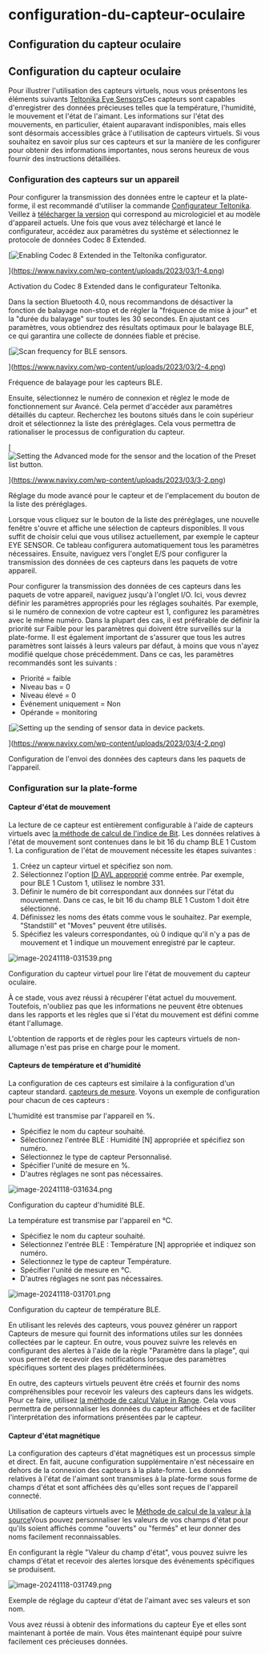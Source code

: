 # configuration-du-capteur-oculaire

## Configuration du capteur oculaire

## Configuration du capteur oculaire

Pour illustrer l'utilisation des capteurs virtuels, nous vous présentons les éléments suivants [Teltonika Eye Sensors](https://teltonika-gps.com/products/accessories/sensors-beacons/eye)Ces capteurs sont capables d'enregistrer des données précieuses telles que la température, l'humidité, le mouvement et l'état de l'aimant. Les informations sur l'état des mouvements, en particulier, étaient auparavant indisponibles, mais elles sont désormais accessibles grâce à l'utilisation de capteurs virtuels. Si vous souhaitez en savoir plus sur ces capteurs et sur la manière de les configurer pour obtenir des informations importantes, nous serons heureux de vous fournir des instructions détaillées.

### Configuration des capteurs sur un appareil

Pour configurer la transmission des données entre le capteur et la plate-forme, il est recommandé d'utiliser la commande [Configurateur Teltonika](https://wiki.teltonika-gps.com/view/Teltonika_Configurator_Introduction). Veillez à [télécharger la version](https://wiki.teltonika-gps.com/view/Teltonika_Configurator_versions) qui correspond au micrologiciel et au modèle d'appareil actuels. Une fois que vous avez téléchargé et lancé le configurateur, accédez aux paramètres du système et sélectionnez le protocole de données Codec 8 Extended.

\[![Enabling Codec 8 Extended in the Teltonika configurator.](https://www.navixy.com/wp-content/uploads/2023/03/1-4.png)

]\(https://www.navixy.com/wp-content/uploads/2023/03/1-4.png)

Activation du Codec 8 Extended dans le configurateur Teltonika.

Dans la section Bluetooth 4.0, nous recommandons de désactiver la fonction de balayage non-stop et de régler la "fréquence de mise à jour" et la "durée du balayage" sur toutes les 30 secondes. En ajustant ces paramètres, vous obtiendrez des résultats optimaux pour le balayage BLE, ce qui garantira une collecte de données fiable et précise.

\[![Scan frequency for BLE sensors.](https://www.navixy.com/wp-content/uploads/2023/03/2-4.png)

]\(https://www.navixy.com/wp-content/uploads/2023/03/2-4.png)

Fréquence de balayage pour les capteurs BLE.

Ensuite, sélectionnez le numéro de connexion et réglez le mode de fonctionnement sur Avancé. Cela permet d'accéder aux paramètres détaillés du capteur. Recherchez les boutons situés dans le coin supérieur droit et sélectionnez la liste des préréglages. Cela vous permettra de rationaliser le processus de configuration du capteur.

\[![Setting the Advanced mode for the sensor and the location of the Preset list button.](https://www.navixy.com/wp-content/uploads/2023/03/3-2.png)

]\(https://www.navixy.com/wp-content/uploads/2023/03/3-2.png)

Réglage du mode avancé pour le capteur et de l'emplacement du bouton de la liste des préréglages.

Lorsque vous cliquez sur le bouton de la liste des préréglages, une nouvelle fenêtre s'ouvre et affiche une sélection de capteurs disponibles. Il vous suffit de choisir celui que vous utilisez actuellement, par exemple le capteur EYE SENSOR. Ce tableau configurera automatiquement tous les paramètres nécessaires. Ensuite, naviguez vers l'onglet E/S pour configurer la transmission des données de ces capteurs dans les paquets de votre appareil.

Pour configurer la transmission des données de ces capteurs dans les paquets de votre appareil, naviguez jusqu'à l'onglet I/O. Ici, vous devrez définir les paramètres appropriés pour les réglages souhaités. Par exemple, si le numéro de connexion de votre capteur est 1, configurez les paramètres avec le même numéro. Dans la plupart des cas, il est préférable de définir la priorité sur Faible pour les paramètres qui doivent être surveillés sur la plate-forme. Il est également important de s'assurer que tous les autres paramètres sont laissés à leurs valeurs par défaut, à moins que vous n'ayez modifié quelque chose précédemment. Dans ce cas, les paramètres recommandés sont les suivants :

* Priorité = faible
* Niveau bas = 0
* Niveau élevé = 0
* Événement uniquement = Non
* Opérande = monitoring

\[![Setting up the sending of sensor data in device packets.](https://www.navixy.com/wp-content/uploads/2023/03/4-2.png)

]\(https://www.navixy.com/wp-content/uploads/2023/03/4-2.png)

Configuration de l'envoi des données des capteurs dans les paquets de l'appareil.

### Configuration sur la plate-forme

#### Capteur d'état de mouvement

La lecture de ce capteur est entièrement configurable à l'aide de capteurs virtuels avec [la méthode de calcul de l'indice de Bit](https://squaregps.atlassian.net/wiki/spaces/UDOCFR/pages/3027441027/Virtual+sensors#Bit-index). Les données relatives à l'état de mouvement sont contenues dans le bit 16 du champ BLE 1 Custom 1. La configuration de l'état de mouvement nécessite les étapes suivantes :

1. Créez un capteur virtuel et spécifiez son nom.
2. Sélectionnez l'option [ID AVL approprié](https://wiki.teltonika-mobility.com/view/Full_AVL_ID_List#BLE_Sensor_I.2FO_elements) comme entrée. Par exemple, pour BLE 1 Custom 1, utilisez le nombre 331.
3. Définir le numéro de bit correspondant aux données sur l'état du mouvement. Dans ce cas, le bit 16 du champ BLE 1 Custom 1 doit être sélectionné.
4. Définissez les noms des états comme vous le souhaitez. Par exemple, "Standstill" et "Moves" peuvent être utilisés.
5. Spécifiez les valeurs correspondantes, où 0 indique qu'il n'y a pas de mouvement et 1 indique un mouvement enregistré par le capteur.

![image-20241118-031539.png](../../../../guide-de-litilizateur/appareils-et-parametres/capteurs-pour-vehicules/capteurs-virtuels/attachments/image-20241118-031539.png)

Configuration du capteur virtuel pour lire l'état de mouvement du capteur oculaire.

À ce stade, vous avez réussi à récupérer l'état actuel du mouvement. Toutefois, n'oubliez pas que les informations ne peuvent être obtenues dans les rapports et les règles que si l'état du mouvement est défini comme étant l'allumage.

L'obtention de rapports et de règles pour les capteurs virtuels de non-allumage n'est pas prise en charge pour le moment.

#### Capteurs de température et d'humidité

La configuration de ces capteurs est similaire à la configuration d'un capteur standard. [capteurs de mesure](../measurement-sensors.md). Voyons un exemple de configuration pour chacun de ces capteurs :

L'humidité est transmise par l'appareil en %.

* Spécifiez le nom du capteur souhaité.
* Sélectionnez l'entrée BLE : Humidité \[N] appropriée et spécifiez son numéro.
* Sélectionnez le type de capteur Personnalisé.
* Spécifier l'unité de mesure en %.
* D'autres réglages ne sont pas nécessaires.

![image-20241118-031634.png](../../../../guide-de-litilizateur/appareils-et-parametres/capteurs-pour-vehicules/capteurs-virtuels/attachments/image-20241118-031634.png)

Configuration du capteur d'humidité BLE.

La température est transmise par l'appareil en °C.

* Spécifiez le nom du capteur souhaité.
* Sélectionnez l'entrée BLE : Température \[N] appropriée et indiquez son numéro.
* Sélectionnez le type de capteur Température.
* Spécifier l'unité de mesure en °C.
* D'autres réglages ne sont pas nécessaires.

![image-20241118-031701.png](../../../../guide-de-litilizateur/appareils-et-parametres/capteurs-pour-vehicules/capteurs-virtuels/attachments/image-20241118-031701.png)

Configuration du capteur de température BLE.

En utilisant les relevés des capteurs, vous pouvez générer un rapport Capteurs de mesure qui fournit des informations utiles sur les données collectées par le capteur. En outre, vous pouvez suivre les relevés en configurant des alertes à l'aide de la règle "Paramètre dans la plage", qui vous permet de recevoir des notifications lorsque des paramètres spécifiques sortent des plages prédéterminées.

En outre, des capteurs virtuels peuvent être créés et fournir des noms compréhensibles pour recevoir les valeurs des capteurs dans les widgets. Pour ce faire, utilisez [la méthode de calcul Value in Range](https://squaregps.atlassian.net/wiki/spaces/UDOCFR/pages/3027441027/Virtual+sensors#Value-in-range). Cela vous permettra de personnaliser les données du capteur affichées et de faciliter l'interprétation des informations présentées par le capteur.

#### Capteur d'état magnétique

La configuration des capteurs d'état magnétiques est un processus simple et direct. En fait, aucune configuration supplémentaire n'est nécessaire en dehors de la connexion des capteurs à la plate-forme. Les données relatives à l'état de l'aimant sont transmises à la plate-forme sous forme de champs d'état et sont affichées dès qu'elles sont reçues de l'appareil connecté.

Utilisation de capteurs virtuels avec le [Méthode de calcul de la valeur à la source](https://squaregps.atlassian.net/wiki/spaces/UDOCFR/pages/3027441027/Virtual+sensors#Source-Value)Vous pouvez personnaliser les valeurs de vos champs d'état pour qu'ils soient affichés comme "ouverts" ou "fermés" et leur donner des noms facilement reconnaissables.

En configurant la règle "Valeur du champ d'état", vous pouvez suivre les champs d'état et recevoir des alertes lorsque des événements spécifiques se produisent.

![image-20241118-031749.png](../../../../guide-de-litilizateur/appareils-et-parametres/capteurs-pour-vehicules/capteurs-virtuels/attachments/image-20241118-031749.png)

Exemple de réglage du capteur d'état de l'aimant avec ses valeurs et son nom.

Vous avez réussi à obtenir des informations du capteur Eye et elles sont maintenant à portée de main. Vous êtes maintenant équipé pour suivre facilement ces précieuses données.
